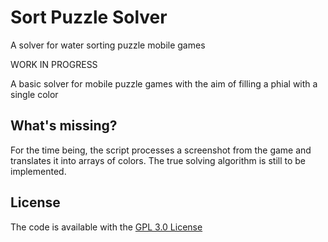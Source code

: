# Sort Puzzle Solver
 A solver for water sorting puzzle mobile games

WORK IN PROGRESS

A basic solver for mobile puzzle games with the aim of filling a phial with a single color


## What's missing?
For the time being, the script processes a screenshot from the game and translates it into arrays of colors. The true solving algorithm is still to be implemented.


## License
The code is available with the [GPL 3.0 License](https://github.com/porporag/sort_puzzle_solver/blob/main/LICENSE)
